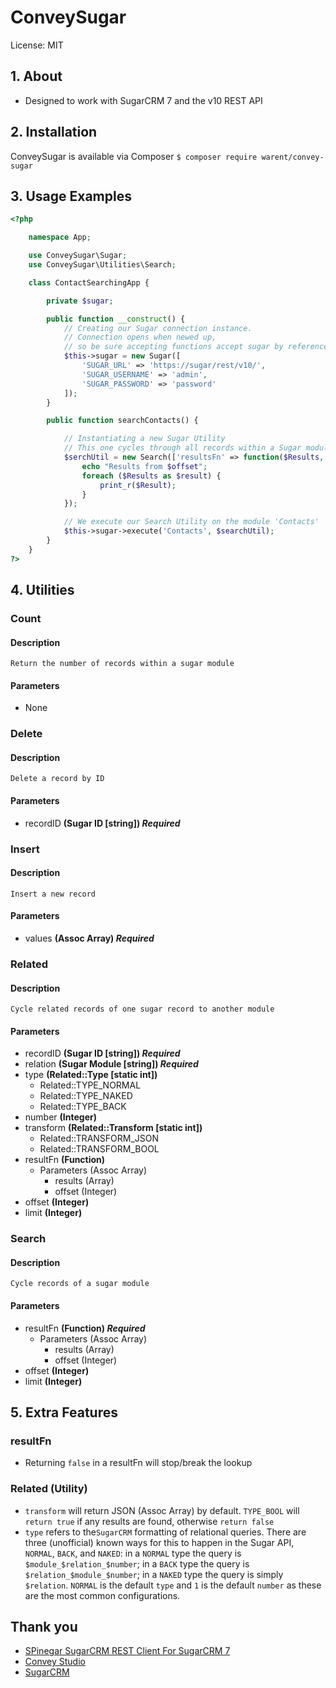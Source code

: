 # ConveySugar
License: MIT

## 1. About
* Designed to work with SugarCRM 7 and the v10 REST API

## 2. Installation
ConveySugar is available via Composer
`$ composer require warent/convey-sugar`

## 3. Usage Examples
```php
<?php

	namespace App;

	use ConveySugar\Sugar;
	use ConveySugar\Utilities\Search;

	class ContactSearchingApp {

		private $sugar;

		public function __construct() {
			// Creating our Sugar connection instance.
			// Connection opens when newed up,
			// so be sure accepting functions accept sugar by reference.
			$this->sugar = new Sugar([
				'SUGAR_URL' => 'https://sugar/rest/v10/',
				'SUGAR_USERNAME' => 'admin',
				'SUGAR_PASSWORD' => 'password'
			]);
		}

		public function searchContacts() {

			// Instantiating a new Sugar Utility
			// This one cycles through all records within a Sugar module
			$serchUtil = new Search(['resultsFn' => function($Results, $offset) {
				echo "Results from $offset";
				foreach ($Results as $result) {
					print_r($Result);
				}
			});

			// We execute our Search Utility on the module 'Contacts'
			$this->sugar->execute('Contacts', $searchUtil);
		}
	}
?>
```

## 4. Utilities
### Count
#### Description
	Return the number of records within a sugar module
#### Parameters
* None

### Delete
#### Description
	Delete a record by ID
#### Parameters
* recordID __(Sugar ID [string]) _Required___

### Insert
#### Description
	Insert a new record
#### Parameters
* values __(Assoc Array) _Required___

### Related
#### Description
	Cycle related records of one sugar record to another module
#### Parameters
* recordID __(Sugar ID [string]) _Required___
* relation __(Sugar Module [string]) _Required___
* type __(Related::Type [static int])__
	* Related::TYPE_NORMAL
	* Related::TYPE_NAKED
	* Related::TYPE_BACK
* number __(Integer)__
* transform __(Related::Transform [static int])__
	* Related::TRANSFORM_JSON
	* Related::TRANSFORM_BOOL
* resultFn __(Function)__
	* Parameters (Assoc Array)
		* results (Array)
		* offset (Integer)
* offset __(Integer)__
* limit __(Integer)__

### Search
#### Description
	Cycle records of a sugar module
#### Parameters
* resultFn __(Function) _Required___
	* Parameters (Assoc Array)
		* results (Array)
		* offset (Integer)
* offset __(Integer)__
* limit __(Integer)__

## 5. Extra Features
### resultFn
* Returning `false` in a resultFn will stop/break the lookup

### Related (Utility)
* `transform` will return JSON (Assoc Array) by default. `TYPE_BOOL` will `return true` if any results are found, otherwise `return false`
* `type` refers to the`SugarCRM` formatting of relational queries. There are three (unofficial) known ways for this to happen in the Sugar API, `NORMAL`, `BACK`, and `NAKED`: in a `NORMAL` type the query is `$module_$relation_$number`; in a `BACK` type the query is `$relation_$module_$number`; in a `NAKED` type the query is simply `$relation`. `NORMAL` is the default `type` and `1` is the default `number` as these are the most common configurations.

## Thank you
* [SPinegar SugarCRM REST Client For SugarCRM 7](https://github.com/spinegar/sugarcrm7-api-wrapper-class)
* [Convey Studio](http://www.conveystudio.com/)
* [SugarCRM](https://www.sugarcrm.com/)
